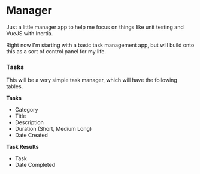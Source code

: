 # Manager

Just a little manager app to help me focus on things like unit testing and VueJS with Inertia. 

Right now I'm starting with a basic task management app, but will build onto this as a
sort of control panel for my life. 

### Tasks

This will be a very simple task manager, which will have the following tables.

**Tasks**

* Category
* Title
* Description
* Duration (Short, Medium Long)
* Date Created

**Task Results**
* Task 
* Date Completed

